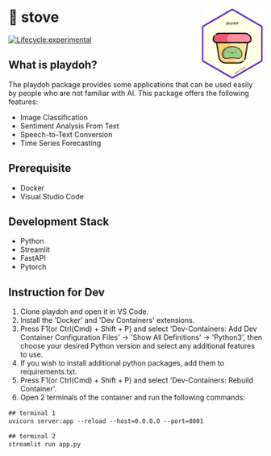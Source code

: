 # :yellow_heart: stove <img src="playdoh_hexsticker.png" width="120" align="right"/>

<!-- badges: start -->
[![Lifecycle:experimental](https://img.shields.io/badge/lifecycle-experimental-orange.svg)](https://lifecycle.r-lib.org/articles/stages.html#experimental)
<!-- badges: end -->
## What is playdoh?
The playdoh package provides some applications that can be used easily by people who are not familiar with AI. This package offers the following features:

- Image Classification
- Sentiment Analysis From Text
- Speech-to-Text Conversion
- Time Series Forecasting

## Prerequisite
- Docker
- Visual Studio Code

## Development Stack
- Python
- Streamlit
- FastAPI
- Pytorch

## Instruction for Dev
1. Clone playdoh and open it in VS Code.
2. Install the 'Docker' and 'Dev Containers' extensions.
3. Press F1(or Ctrl(Cmd) + Shift + P) and select 'Dev-Containers: Add Dev Container Configuration Files' -> 'Show All Definitions' -> 'Python3', then choose your desired Python version and select any additional features to use.
4. If you wish to install additional python packages, add them to requirements.txt.
5. Press F1(or Ctrl(Cmd) + Shift + P) and select 'Dev-Containers: Rebuild Container'.
6. Open 2 terminals of the container and run the following commands:
```
## terminal 1
uvicorn server:app --reload --host=0.0.0.0 --port=8001
```
```
## terminal 2
streamlit run app.py
```